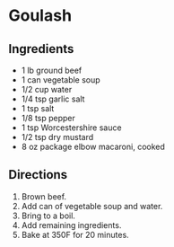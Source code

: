 Goulash
=======

Ingredients
-----------

- 1 lb ground beef
- 1 can vegetable soup
- 1/2 cup water
- 1/4 tsp garlic salt
- 1 tsp salt
- 1/8 tsp pepper
- 1 tsp Worcestershire sauce
- 1/2 tsp dry mustard
- 8 oz package elbow macaroni, cooked

Directions
----------

1. Brown beef.
2. Add can of vegetable soup and water.
3. Bring to a boil.
4. Add remaining ingredients.
5. Bake at 350F for 20 minutes.
